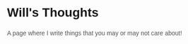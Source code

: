 # Will's Thoughts
A page where I write things that you may or may not care about!


<!DOCTYPE html>
<html lang="en">
<head>
    <meta charset="UTF-8">
    <meta name="viewport" content="width=device-width, initial-scale=1.0">
    <title>Quick Communities Case Studies</title>
    <style>
        body {
            font-family: 'Arial', sans-serif;
            max-width: 800px;
            margin: 0 auto;
            padding: 20px;
        }

        h1 {
            color: #333;
        }

        p {
            line-height: 1.6;
            color: #555;
        }

        ol {
            list-style-type: decimal;
            margin-left: 20px;
        }
    </style>
</head>
<body>

    <h1>Tech Communities Case Studies</h1>

    <p>Welcome to the Tech Communities Case Studies page! Below are case studies of notable tech companies that have successfully built and nurtured thriving tech communities.</p>

    <ol>
        <li><a href="#github">GitHub</a></li>
        <li><a href="#stackoverflow">Stack Overflow</a></li>
        <li><a href="#docker">Docker</a></li>
        <li><a href="#wordpress">WordPress</a></li>
        <li><a href="#tensorflow">TensorFlow</a></li>
        <li><a href="#unity">Unity</a></li>
    </ol>

    <h2 id="github">1. GitHub</h2>
    <p>[A brief look at how Github made their community what it is today.]</p>

    <b>[Introduction:
    GitHub, a platform for version control and collaboration, stands out as a notable example of successfully building and nurturing a thriving tech community. Founded in 2008 by Tom Preston-Werner, Chris Wanstrath, and PJ Hyett, GitHub has become the go-to place for developers worldwide to host and review code, manage projects, and build software together.

    Background:
    GitHub's journey began with the founders' vision of creating a platform that simplified the collaborative nature of software development. They aimed to build a community-driven platform where developers could work together seamlessly, sharing and improving code. GitHub allowed users to create repositories, contribute to projects, and collaborate on an unprecedented scale.

    Key Strategies:

    Openness and Transparency:
    GitHub's success is grounded in its commitment to openness. The platform is built on the principles of transparency, making it easy for developers to discover, contribute, and learn from others. The decision to make many repositories public by default encourages sharing and collaboration.

    Developer-Centric Features:
    GitHub continually introduces features that cater to the needs of developers. Pull Requests, Issues, Discussions, and Actions are some of the tools that facilitate collaboration and communication. These features empower developers to work together efficiently, whether they are part of the same organization or contributing from different corners of the globe.

    Community Engagement:
    GitHub actively fosters a sense of community among its users. Events like GitHub Universe and various meetups bring developers together. The platform's blog, forums, and social media channels serve as hubs for discussions, updates, and announcements, creating a space for the global developer community to connect.

    Documentation and Learning Resources:
    GitHub invests in providing comprehensive documentation and learning resources. The GitHub Learning Lab, Guides, and Documentation help users, especially newcomers, to navigate the platform and understand best practices in collaborative development.

    Results:

    Widespread Adoption:
    GitHub has achieved widespread adoption, with millions of developers and organizations using the platform to host and collaborate on their projects. The vast number of public repositories showcases the diversity of projects and the collaborative spirit that GitHub has cultivated.

    Innovation and Contribution:
    The GitHub community has become a breeding ground for innovation. Developers from various backgrounds and skill levels contribute to open source projects, leading to the creation of cutting-edge technologies and fostering a culture of continuous improvement.

    Industry Influence:
    GitHub's influence extends beyond its platform. Many open source projects, libraries, and frameworks that power today's software development originated on GitHub. The platform has become a standard in the industry, shaping how developers collaborate and manage their code.

    Challenges and Future Outlook:
    Despite its success, GitHub faces challenges, including the need to address issues related to inclusivity, diversity, and maintaining a healthy open source ecosystem. The company continues to evolve, introducing new features and policies to address these challenges and ensure the sustainability of its vibrant community.

    Conclusion:
    GitHub's journey from a simple version control platform to a global hub for collaboration exemplifies the power of building a strong tech community. By fostering openness, providing developer-centric tools, and actively engaging with the community, GitHub has not only shaped the way software is developed but has also become a central pillar of the global tech ecosystem. As GitHub continues to evolve, its case serves as an inspiration for other tech companies aiming to build and sustain thriving developer communities..]</b>

</body>
</html>
